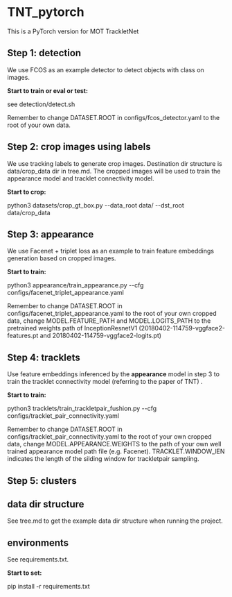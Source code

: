# TNT_pytorch
This is a PyTorch version for MOT TrackletNet

## Step 1: detection

We use FCOS as an example detector to detect objects with class on images.

**Start to train or eval or test:**

see detection/detect.sh

Remember to change DATASET.ROOT in configs/fcos_detector.yaml to the root of your own data.


## Step 2: crop images using labels

We use tracking labels to generate crop images. Destination dir structure is  data/crop_data dir in tree.md. The cropped images will be used to train the appearance model and tracklet connectivity model.

**Start to crop:**

python3 datasets/crop_gt_box.py --data_root data/ --dst_root data/crop_data   


## Step 3: appearance

We use Facenet + triplet loss as an example to train feature embeddings generation based on cropped images.

**Start to train:**

python3 appearance/train_appearance.py --cfg configs/facenet_triplet_appearance.yaml

Remember to change DATASET.ROOT in configs/facenet_triplet_appearance.yaml to the root of your own cropped  data, change MODEL.FEATURE_PATH and MODEL.LOGITS_PATH to the pretrained weights path of InceptionResnetV1 (20180402-114759-vggface2-features.pt and 20180402-114759-vggface2-logits.pt)

## Step 4: tracklets

Use feature embeddings inferenced by the **appearance** model in step 3 to train the tracklet connectivity model (referring to the paper of TNT) . 

**Start to train:**

python3 tracklets/train_trackletpair_fushion.py --cfg configs/tracklet_pair_connectivity.yaml

Remember to change DATASET.ROOT in configs/tracklet_pair_connectivity.yaml to the root of your own cropped  data, change MODEL.APPEARANCE.WEIGHTS to the path of your own well trained appearance model path file (e.g. Facenet). TRACKLET.WINDOW_lEN indicates the length of the silding window for trackletpair sampling.

## Step 5: clusters




## data dir structure

See tree.md to get the example data dir structure when running the project.


## environments

See requirements.txt.

**Start to set:**

pip install -r requirements.txt

​                    
